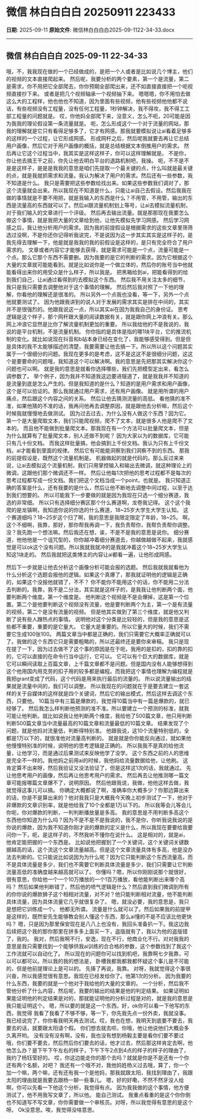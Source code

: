 # 微信 林白白白白 20250911 223433

**日期**: 2025-09-11
**原始文件**: 微信林白白白白2025-09-1122-34-33.docx

---

## 微信 林白白白白 2025-09-11 22-34-33

哦，不，我我现在做的一个已经做成的，是把一个人或者是比如说几个博主，他们的视频的文本直接爬起来。
然后呢，我要分析的两个要素，第一个是流量，第二是需求，你不用把它全部爬去，你你预期全部爬出来，还不如直接直接把一个呃视频直接抄下来。
或者是把几个视频轴承一个视频抽下来。
嗯嗯嗯，你不用怕去做这么大的工程样，他也他也不知道，因为里面有些视频，他有些视频他他都不说话，有些视频没有工程量，没有任何工程量，1秒钟解决，我不得攻，我不得工工部工程量的问题就是。
哎，你他妈全部爬下来，没意义，怎么不呃，20可能是因为我我的理论假设第一条流量就是。
呃，怎么形成这个一个对于流量的网站，那我的理解就是它只有看得足够多了，它才有网感。那我就要模拟说让ai看着足够多的这样的一个过程，让它形成网感。
形成网杆之后，然后呢我就要去再让它总结用户画像，然后它对于用户画像的概括，就是总结根据文本倒推用户的需求。
然后再让它这个过程当中，我其实是这样这样子，你可以这样理解就是。
不是你，你让他去搞王干之前，你先让他去明白平台的退路机制吧，我操。
呃，不不是不是是这样子，是是是我我的意思是咱们先提取一个最关键的点，什么叫就是最关键的点，就是我就抓需求和流量。我认为解决了用户的需求。然后还有一些参数，我不知道是什么。
我只是需要把这些参数给找出来。如果这些参数我们调对了，那这个流量就会出来。所以我现在不知道是什么，只能让ai自己去假设。然后我我在做的事情就是不要不用把，就是我输入的东西是什么？不用管，不用管，输出的东西是流量高的东西就可以了。然后ai跟流量机制划上等号，让ai去模拟流量机制，对于我们输入的文章进行一个评级。
然后再去输出流量。就是那那现在我要怎么做这个事情，就是我把大量的文章给到他，让他先模拟先学习网感。
然后学习网感之后，我让他分析用户的需求。因为我的前提假设是根据需求的这些文章里筛筛选过没啊，不是你还你记得听我说完，不是说因为这一步其实其实是这样子的，是我先得去理解一下，他是就是我我的我的前假设是这样的，是只有完全符合了用户需求的。
文章或者内容它才能够去获得，就是需求可能是一个点，流量可能是一个点。那么它那个东西不需要删。因为我要的是它的判断的需求。因为它根据这个大量的文章就可能能看到。就是比如说你是一个做立体的，然后你的账号当中他就能看得出来你的用受众是什么样子，所以我是。
把黑箱给到ai，把能看得到的给到我们自己，让ai通过看得到的去模拟这个东西。
然后我不用关注太多的细节，我只是我只需要去调整他对于这个事情的理解。
然后然后我对照了一下他的理解，你看他的理解还是很准的。
所以另外一个点我也没看，等一下，另外一个点他就要测试了。
因为他跟我讲到的说人对于发展的需求其实是排在中间的，其实并不是很强烈的。他跟我说这一点，所以其实ai在因为我我自己的身份证。
思考逻辑是这个样子，那个网杆跟大量的阅读数据有关，就是跟你网上冲浪有关。那么网上冲浪它显然是比你了解流量机制更加的重要。
所以我给他的不是我说的，我说的是平台机制，不是流量机制。
你你指的是具体是指的哪1块平台，它的推流机制的变化。就比如说现在抖音和b站本身已经在变化了，我能够感受得到。但是但是具体的我不太能够描述的清楚，我要需要让他去搞一下。所以所以这个问题其实属于一个很细分的问题。我现在更多的是考虑，这不是这这不是很细分问题，这这个是要要命的问题哦，我知道这个可以解决啊。我的意思是先把那其实解决你这个问题也可以啊。
就是我的意思是就看你选择哪些，我们先把模型定出来，看怎么调参数了。
举个例子，因为我并不知道我这边要进隧道了，就是我我并不知道的是流量到底是怎么产生的。但是我知道的是什么？知道的是用户需求和用户画像，这个是可以验证的。那么我就通过用户需求，还有用户画像。
就是用所谓的用户痛点，然后跟这个内容之间的关系。
然后让他去猜测流量的高低。
看他猜的准不准，如果他猜的不准的话，我再问他再去调整原因，就是跟他去分析嘛，然后这个时候我就慢慢地去做测试。
因为过去过去，为什么没有人做这个东西？因为它。
第一个是大量爬取文本，我们只能爬视频，爬不了文本，就是很多人他是爬不了文本的。
而且他不能做到批量爬文本。那我现在有一个方法可以批量爬文本，但是为什么就算有了批量爬文本，别人还做不到呢？
因为大家以为的数据库，它可能只有几十份文档。
而我这样批量搞，他会搞到上千份文档。我认为只有上千份文档，ai才能看到里面的规律。
然后它有可能能洞察到我们洞察不到的东西。
那我的前提假设是，既然这个流量机制是。
机器做起的就是代码的。那么反过来来说，让ai去模拟这个流量机制，我们只用掌控输入和输出去微调，就这种理论上的微调，这跟他们那个微调还不一样。
然后让他每1次把他的思考过程都不是每次的思考过程都写成一份文档。我们把这个文档当成一个point，也就是。
我只知道正确的答案是什么，还有我要的是什么，然后让他不断地去调整中间过程，以至于达到我们想要的。
所以可能我下一步要做的就是因为我现在只选一个细分赛道，我选的非常细。
所以只有选择细分赛区那个什么赛道啊，龙卷我记得。
这个这个我爬的是龙镇啊，我知道你说的你选的什么赛道，18~25岁大学生大学生认知。
这个赛道细吗？18~25岁这个归了啊，我的意思是我限定限定了年龄，18~25。
啊，这个不细啊，我靠，那好，那你帮我再调一下，我负责帮你，我帮负责帮你调整。没？我先跑一个想法嘛。然后我还在想，诶，不是不是我的意思是说你。
细分赛道，他他他是一个诅咒型的，你你越冲着细分赛道去，你越做越做不起来，我就感觉是可以ok这个没有问题。所以我就我就冲的是我就冲着这个18~25岁大学生认知这1块走的。
然后我就把这类博主的内容让ai都看一遍，让他形成网感。

然后下一步就是让他去分析这个画像分析可能会报的选题。
然后我就我就看他为什么分析这个选题会报他的逻辑。如果这个真爆了，那我就证明他的逻辑是正确的，如果这个没报他就错了，不不？
你不能你不能用这个的话，你不能用二分法去判断的。我靠，我不是二分法，其实就是这样子的，是我我让他判断两个面，他要判断两个维度。第一个维度是。
他判断这个视频是不是会爆掉，这是第一个位置。第二个是他要判断这个视频没有流量，他是要判断两个为主，第一个是有流量的视频，第二个是没有流量的视频。
但是他其实做到了第三个维度，就是他又判断了说有些人蹭热点的事情。
说明他对这个分类是比较轻的，但是我的意思是这些都不重要，重要的是它量大。
它量大是重要的。所以它量大的时候，我们不需要它生成100张100。
两篇文章当中都是正确的，我们只需要它大概率正确就可以了。我做的这个东西它只是需要粗略的，所以还最终还是要你来审稿。
我只是现在提了一下，因为过去做不了这个事的原因是在于呃，我用的是扣的，扣的靠的扣的，它可以直接的在命令行当中运行，它可以。
它可以有个巨大的数据库，就是它可以瞬间读取上百篇文章，上千篇文章都不是问题。但是国内没有人能够想得到这个他用国内用克劳的扣子用的较多都是编程。而我把这个事情也理解为编程就是
我把grant变成了代码，这个代码是用来执行最后的流量的。
所以说流量输出的结果就是流量中间的，我们可以调整。
所以我现在的问题就在于是要去建立一套这样的关于自媒体的这样就是四个关键词，然后它的输出模式，然后这样去调这个东西，只要他。
10篇当中有三篇是爆款的，我觉得10篇当中有一篇是爆款的，就已经够了。
然后我怎么样判断他预测的准不准。所以要建立一个预测的标准，就我可能让他判断。就比如说我让他判断两个维度，我给他了500篇文章，他只用判断判断500篇文章当中流量最高的10篇文章和流量最低的10篇文章。
结果发现了个问题，就是他妈对流量低，判断得特别准。
他跟我说，这10个流量特别低的，全都是1万以下的，就很准他对流量高判断的。
就是就是你你能反向通过，就如果他他慢慢特别准的时候，说明他的思考逻辑是正确的。
所以我我不是真的给他流量，让他学习，而是通过后果测试来反映他学了没学。
这个东西之前的人的思维是完全不一样的。我他妈之前用ai的时候，我他妈给流量数据给他，让他刷。
这肯定算不出来呀，然后我验证又没法验证了，但是这样这1次的话，我就通过。
先让他思考用户的画像，然后再让他思考用户的需求。
然后再去让他推测哪一篇文章可能报哪篇文章爆不了，说明原因。
然后他跟我说，我做，他他这样去做，我就觉得这事儿可以搞。
你确定大概都说了啊，准确率你大概多少？你那边算出来的话，你是不是算出来的？他对我我只是大概我今天晚上初步测试了一下，他对于非爆款的文章识别率，就是他给我了10个全都是1万以下的。
所以我等会儿等会儿你呃，你对爆款的判断，一判判断播放量是多高。
我的意思是不用判断多高这个东西他你知道为什么吗？因为不是不是不是我说的，我不是你，你听我说我说的是你说的爆款，因为我不知道你刚才说的爆款的定义是什么，所以我现在要要给我要问你一下，呃，是这样子的，不然我听不懂你在说什么。
这是相对的，就是ai，他肯定能把握的一个东西是。
比如说他把握到了一个关键词，这个关键词关键数据越高的话，这个流这个文章流量越高。但是这个文章流量具体有多高，他是没办法去判断的。它只能说比如说因为为什么呢？因为它只能判断这个东西流量高，而不是具体流量是多少，我们也不需要它判断具体流量是多少，我们只需要让它判断流量高低的准确度越来越高就可以了。
你懂吗？嗯，所以你刚刚说那个就很好，很有意思，你给他一个一个10万播放的一个1百万播放，看他能判断出来哪个高吗？
然后如果他判断错了，然后他的喷气逻辑是什么？然后直到我们微调到所有的你你说的爆款狮子这个相相对流量，对不对？他只能判断相对流量，他不能判断具体流量，因为具体流量它几乎就很复杂了。
嗯，就没必要，我的意思是，我只是想把它训练成一个。
他都无所谓。
流量是什么就可以了。然后如果我的前提甲是这样的，既然安先生能够教会别人懂这个东西，那么ai懂的不是不应该比他更快吗？
嗯，只是因为那里保安现在是八八上也没有，我回头准备扒一下。我这边我后续把这个我的那你那里在拼多多上面买一下，盗版就有了，我以为他的盗版错了，我的。
我对，然后我啊不行，安逸，现在不行，他商业化不行。对对我我的意思是我只需要找到一个能够供我ai训练的合合格的参数，这个参数找到了我这个工作流就可以自动化了。
所以现在的问题你可以找到机吧，我靠啊七夕我靠，可以可以都可以。所以我的我的想法是，
卧槽我都我都我都怀疑这个事儿是不可能的，但是他前提理论上是可以的。
先揍了再说，我靠。
对呀，我就觉得这个事很兴奋，所以我感觉很有意思。我现在已经发给你了。他第1次的分析。
因为我要的什么东西，我要的就是一个他对于我给他的大量的文章的。
一个分析，然后我不管他分析了什么内容，然后呢，我要的输出的结果是他的判定结果。
如果证明如果能证明他的判定结果是对的，那就能证明他的分析过程是对的，就是我的意思是我只能证明这个。
嗯，所以要的就是这一个东西。好，ok你可以看一下他写的东西，我觉得
我看了我看了不够不够，等一下，你先我先点一份外卖，我就没事。我已经说完了，你你看我明天再去测试。哎，我也在想，我明天到底要不要去，我要去的话，就要跟太阳请个假。
你们想去就去呗，你哦，他让他说他们大概会多久离开哟。
没有没有没有啊，没有，我也没有想到杨毅主要是看你们要不要过哦，你们要不要去，然后然后你们要去的话，他才过去，然后那这样肯定去啊，他他怎么办？是下午下午左右的样子，下午下午2点到4点的样子的样子的理由了，我约了杨钰莹好的。
哎，你这边能走你的那个去吗？就就是你是不是还有一个你还有两个名额，对吧？
我还有一个哦不对，我他妈姓杨义过去哦，算了，你一个加一个嘛，两个嘛，还有还有我一个是他妈，那我就跟太阳，我找到理由了，我跟太阳的理由就是我要去跟杨一聊一些事儿。
嗯，好的好嘞，不然不然牙没人给啊，你可以先看一下他这个分析，我觉得有点。
因为我我做的这个事情，他方便测试了，他不用我写文章了，所以他。
能自己测试。
我重点看重的是这个你你倒也不知道写不写文章，你你需要做一个审核员。对呀，所以我觉得有意思的是这个呀。
Ok没意思。唉，我觉得没啥意思。

